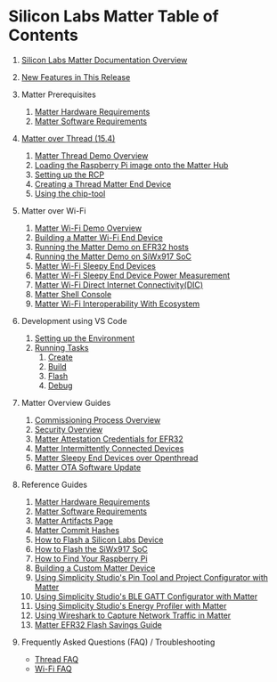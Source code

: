 # Silicon Labs Matter Table of Contents

1. [Silicon Labs Matter Documentation Overview](OVERVIEW.md)
2. [New Features in This Release](NEW_FEATURES.md)

3. Matter Prerequisites

    1. [Matter Hardware Requirements](general/HARDWARE_REQUIREMENTS.md)
    2. [Matter Software Requirements](general/SOFTWARE_REQUIREMENTS.md)

4. [Matter over Thread \(15.4\)](thread/THREAD.md)

    1. [Matter Thread Demo Overview](thread/DEMO_OVERVIEW.md)
    2. [Loading the Raspberry Pi image onto the Matter Hub](thread/RASPI_IMG.md)
    3. [Setting up the RCP](thread/RCP.md)
    4. [Creating a Thread Matter End Device](thread/BUILD_FLASH_MAD.md)
    5. [Using the chip-tool](thread/CHIP_TOOL.md)

5. Matter over Wi-Fi

    1. [Matter Wi-Fi Demo Overview](wifi/DEMO_OVERVIEW.md)
    2. [Building a Matter Wi-Fi End Device](wifi/SW_SETUP.md)
    3. [Running the Matter Demo on EFR32 hosts](wifi/RUN_DEMO.md)
    4. [Running the Matter Demo on SiWx917 SoC](wifi/RUN_DEMO_SiWx917_SoC.md)
    5. [Matter Wi-Fi Sleepy End Devices](wifi/WIFI_SLEEPY_END_DEVICE.md)
    6. [Matter Wi-Fi Sleepy End Device Power Measurement](wifi/WIFI_Sleepy_Device_Power_Measurement.md)
    7. [Matter Wi-Fi Direct Internet Connectivity(DIC)](wifi/DIC_Wi-Fi.md)
    8. [Matter Shell Console](wifi/MATTER_SHELL.md)
    9. [Matter Wi-Fi Interoperability With Ecosystem](wifi/ECOSYSTEM_SETUP.md)

6. Development using VS Code

    1. [Setting up the Environment](dev/vscode/SETUP.md)
    2. [Running Tasks](dev/vscode/TASKS.md)
        1. [Create](dev/vscode/CREATE.md)
        2. [Build](dev/vscode/BUILD.md)
        3. [Flash](dev/vscode/FLASH.md)
        4. [Debug](dev/vscode/DEBUG.md)

7. Matter Overview Guides
   1. [Commissioning Process Overview](general/COMMISSIONING.md)
   2. [Security Overview](general/SECURITY.md)
   3. [Matter Attestation Credentials for EFR32](../../silabs_examples/credentials/README.md)
   4. [Matter Intermittently Connected Devices](general/MATTER_ICD.md)
   5. [Matter Sleepy End Devices over Openthread](thread/OT_SLEEPY_END_DEVICE.md)
   6. [Matter OTA Software Update](general/OTA_SOFTWARE_UPDATE.md)

8. Reference Guides

    1. [Matter Hardware Requirements](general/HARDWARE_REQUIREMENTS.md)
    2. [Matter Software Requirements](general/SOFTWARE_REQUIREMENTS.md)
    3. [Matter Artifacts Page](general/ARTIFACTS.md)
    4. [Matter Commit Hashes](general/COMMIT_HASHES.md)
    5. [How to Flash a Silicon Labs Device](general/FLASH_SILABS_DEVICE.md)
    6. [How to Flash the SiWx917 SoC](general/FLASH_SILABS_SiWx917_SOC_DEVICE.md)
    7. [How to Find Your Raspberry Pi](general/FIND_RASPI.md)
    8. [Building a Custom Matter Device](general/CUSTOM_MATTER_DEVICE.md)
    9.  [Using Simplicity Studio's Pin Tool and Project Configurator with Matter](./general/PINTOOL.md)
    10. [Using Simplicity Studio's BLE GATT Configurator with Matter](./general/GATT.md)
    11. [Using Simplicity Studio's Energy Profiler with Matter](./general/EP.md)
    12. [Using Wireshark to Capture Network Traffic in Matter](./general/WIRESHARK.md)
    13. [Matter EFR32 Flash Savings Guide](general/CODE_SIZE_SAVINGS.md)

9. Frequently Asked Questions (FAQ) / Troubleshooting

    - [Thread FAQ](thread/FAQ.md)
    - [Wi-Fi FAQ](wifi/FAQ.md)
